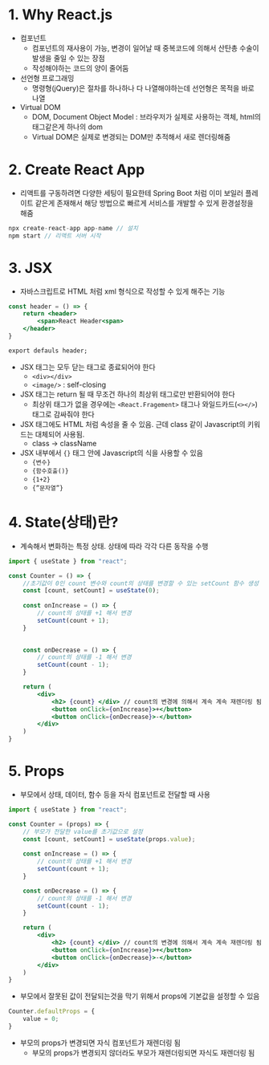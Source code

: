 # 1. Why React.js

- 컴포넌트
    - 컴포넌트의 재사용이 가능, 변경이 일어날 때 중복코드에 의해서 산탄총 수술이 발생을 줄일 수 있는 장점
    - 작성해야하는 코드의 양이 줄어둠
- 선언형 프로그래밍
    - 명령형(jQuery)은 절차를 하나하나 다 나열해야하는데 선언형은 목적을 바로 나열
- Virtual DOM
    - DOM, Document Object Model : 브라우저가 실제로 사용하는 객체, html의 태그같은게 하나의 dom
    - Virtual DOM은 실제로 변경되는 DOM만 추적해서 새로 렌더링해줌

# 2. Create React App

- 리액트를 구동하려면 다양한 세팅이 필요한테 Spring Boot 처럼 이미 보일러 플레이트 같은게 존재해서 해당 방법으로 빠르게 서비스를 개발할 수 있게 환경설정을 해줌

```jsx
npx create-react-app app-name // 설치
npm start // 리액트 서버 시작
```

# 3. JSX

- 자바스크립트로 HTML 처럼 xml 형식으로 작성할 수 있게 해주는 기능

```jsx
const header = () => {
	return <header> 
		<span>React Header<span> 
	</header>
}

export defauls header;
```

- JSX 태그는 모두 닫는 태그로 종료되어야 한다
    - `<div></div>`
    - `<image/>` : self-closing
- JSX 태그는 return 될 때 무조건 하나의 최상위 태그로만 반환되어야 한다
    - 최상위 태그가 없을 경우에는 `<React.Fragement>` 태그나 와일드카드(`<></>`) 태그로 감싸줘야 한다
- JSX 태그에도 HTML 처럼 속성을 줄 수 있음. 근데 class 같이 Javascript의 키워드는 대체되어 사용됨.
    - class → className
- JSX 내부에서 `{}` 태그 안에 Javascript의 식을 사용할 수 있음
    - `{변수}`
    - `{함수호출()}`
    - `{1+2}`
    - `{”문자열”}`

# 4. State(상태)란?

- 계속해서 변화하는 특정 상태. 상태에 따라 각각 다른 동작을 수행

```jsx
import { useState } from "react";

const Counter = () => {
	//초기값이 0인 count 변수와 count의 상태를 변경할 수 있는 setCount 함수 생성
	const [count, setCount] = useState(0); 
	
	const onIncrease = () => {
		// count의 상태를 +1 해서 변경
		setCount(count + 1);
	}

	
	const onDecrease = () => {
		// count의 상태를 -1 해서 변경	
		setCount(count - 1);
	}

	return (
		<div>
			<h2> {count} </div> // count의 변경에 의해서 계속 계속 재렌더링 됨
			<button onClick={onIncrease}>+</button>
			<button onClick={onDecrease}>-</button>
		</div>
	)
}
```

# 5. Props

- 부모에서 상태, 데이터, 함수 등을 자식 컴포넌트로 전달할 때 사용

```jsx
import { useState } from "react";

const Counter = (props) => {
	// 부모가 전달한 value를 초기값으로 설정
	const [count, setCount] = useState(props.value); 
	
	const onIncrease = () => {
		// count의 상태를 +1 해서 변경
		setCount(count + 1);
	}

	const onDecrease = () => {
		// count의 상태를 -1 해서 변경	
		setCount(count - 1);
	}

	return (
		<div>
			<h2> {count} </div> // count의 변경에 의해서 계속 계속 재렌더링 됨
			<button onClick={onIncrease}>+</button>
			<button onClick={onDecrease}>-</button>
		</div>
	)
}
```

- 부모에서 잘못된 값이 전달되는것을 막기 위해서 props에 기본값을 설정할 수 있음

```jsx
Counter.defaultProps = {
	value = 0;
}
```

- 부모의 props가 변경되면 자식 컴포넌트가 재렌더링 됨
    - 부모의 props가 변경되지 않더라도 부모가 재렌더링되면 자식도 재렌더링 됨

	